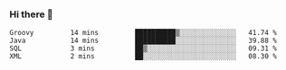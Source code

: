 ### Hi there 👋

<!--START_SECTION:waka-->
```text
Groovy         14 mins         ██████████▒░░░░░░░░░░░░░░   41.74 % 
Java           14 mins         ██████████░░░░░░░░░░░░░░░   39.88 % 
SQL            3 mins          ██▒░░░░░░░░░░░░░░░░░░░░░░   09.31 % 
XML            2 mins          ██░░░░░░░░░░░░░░░░░░░░░░░   08.30 % 
```
<!--END_SECTION:waka-->

<!--
**jerry-shao/jerry-shao** is a ✨ _special_ ✨ repository because its `README.md` (this file) appears on your GitHub profile.

Here are some ideas to get you started:

- 🔭 I’m currently working on ...
- 🌱 I’m currently learning ...
- 👯 I’m looking to collaborate on ...
- 🤔 I’m looking for help with ...
- 💬 Ask me about ...
- 📫 How to reach me: ...
- 😄 Pronouns: ...
- ⚡ Fun fact: ...
-->
